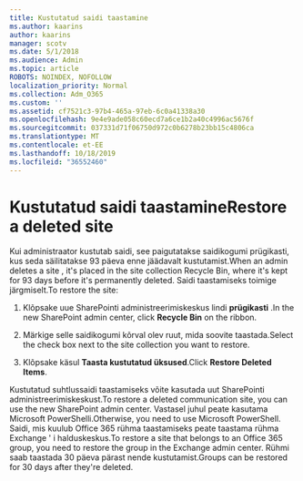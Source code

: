 ```yaml
---
title: Kustutatud saidi taastamine
ms.author: kaarins
author: kaarins
manager: scotv
ms.date: 5/1/2018
ms.audience: Admin
ms.topic: article
ROBOTS: NOINDEX, NOFOLLOW
localization_priority: Normal
ms.collection: Adm_O365
ms.custom: ''
ms.assetid: cf7521c3-97b4-465a-97eb-6c0a41338a30
ms.openlocfilehash: 9e4e9ade058c60ecd7a6ce1b2a40c4996ac5676f
ms.sourcegitcommit: 037331d71f06750d972c0b6278b23bb15c4806ca
ms.translationtype: MT
ms.contentlocale: et-EE
ms.lasthandoff: 10/18/2019
ms.locfileid: "36552460"
---
```

# <a name="restore-a-deleted-site"></a><span data-ttu-id="60dd6-102">Kustutatud saidi taastamine</span><span class="sxs-lookup"><span data-stu-id="60dd6-102">Restore a deleted site</span></span>

<span data-ttu-id="60dd6-103">Kui administraator kustutab saidi, see paigutatakse saidikogumi prügikasti, kus seda säilitatakse 93 päeva enne jäädavalt kustutamist.</span><span class="sxs-lookup"><span data-stu-id="60dd6-103">When an admin deletes a site , it's placed in the site collection Recycle Bin, where it's kept for 93 days before it's permanently deleted.</span></span> <span data-ttu-id="60dd6-104">Saidi taastamiseks toimige järgmiselt.</span><span class="sxs-lookup"><span data-stu-id="60dd6-104">To restore the site:</span></span>
  
1. <span data-ttu-id="60dd6-105">Klõpsake uue SharePointi administreerimiskeskus lindi **prügikasti** .</span><span class="sxs-lookup"><span data-stu-id="60dd6-105">In the new SharePoint admin center, click **Recycle Bin** on the ribbon.</span></span> 
    
2. <span data-ttu-id="60dd6-106">Märkige selle saidikogumi kõrval olev ruut, mida soovite taastada.</span><span class="sxs-lookup"><span data-stu-id="60dd6-106">Select the check box next to the site collection you want to restore.</span></span>
    
3. <span data-ttu-id="60dd6-107">Klõpsake käsul **Taasta kustutatud üksused**.</span><span class="sxs-lookup"><span data-stu-id="60dd6-107">Click **Restore Deleted Items**.</span></span>
    
<span data-ttu-id="60dd6-108">Kustutatud suhtlussaidi taastamiseks võite kasutada uut SharePointi administreerimiskeskust.</span><span class="sxs-lookup"><span data-stu-id="60dd6-108">To restore a deleted communication site, you can use the new SharePoint admin center.</span></span> <span data-ttu-id="60dd6-109">Vastasel juhul peate kasutama Microsoft PowerShelli.</span><span class="sxs-lookup"><span data-stu-id="60dd6-109">Otherwise, you need to use Microsoft PowerShell.</span></span> <span data-ttu-id="60dd6-110">Saidi, mis kuulub Office 365 rühma taastamiseks peate taastama rühma Exchange ' i halduskeskus.</span><span class="sxs-lookup"><span data-stu-id="60dd6-110">To restore a site that belongs to an Office 365 group, you need to restore the group in the Exchange admin center.</span></span> <span data-ttu-id="60dd6-111">Rühmi saab taastada 30 päeva pärast nende kustutamist.</span><span class="sxs-lookup"><span data-stu-id="60dd6-111">Groups can be restored for 30 days after they're deleted.</span></span>
  

